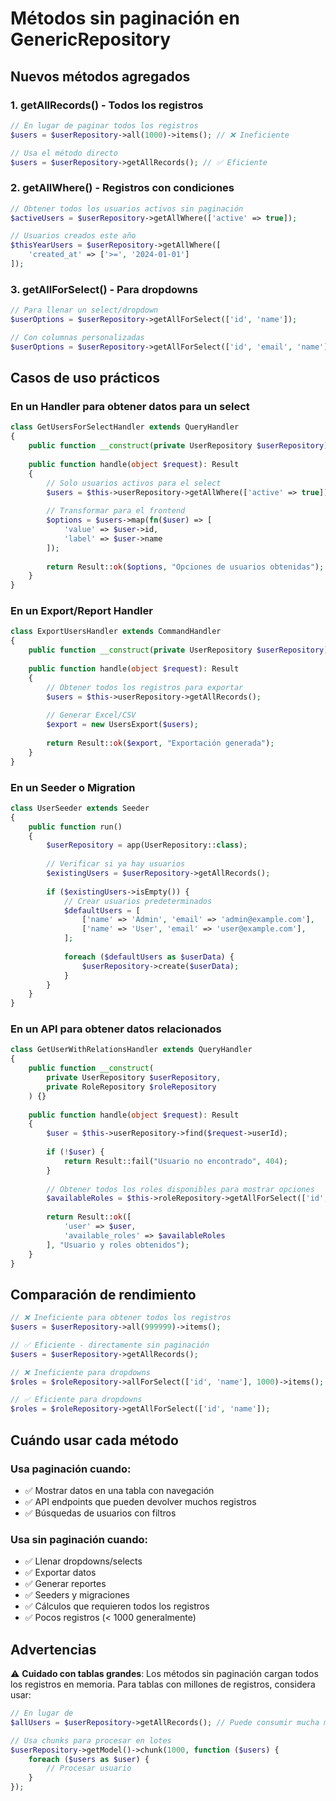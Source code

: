 # Métodos sin paginación en GenericRepository

## Nuevos métodos agregados

### 1. getAllRecords() - Todos los registros

```php
// En lugar de paginar todos los registros
$users = $userRepository->all(1000)->items(); // ❌ Ineficiente

// Usa el método directo
$users = $userRepository->getAllRecords(); // ✅ Eficiente
```

### 2. getAllWhere() - Registros con condiciones

```php
// Obtener todos los usuarios activos sin paginación
$activeUsers = $userRepository->getAllWhere(['active' => true]);

// Usuarios creados este año
$thisYearUsers = $userRepository->getAllWhere([
    'created_at' => ['>=', '2024-01-01']
]);
```

### 3. getAllForSelect() - Para dropdowns

```php
// Para llenar un select/dropdown
$userOptions = $userRepository->getAllForSelect(['id', 'name']);

// Con columnas personalizadas
$userOptions = $userRepository->getAllForSelect(['id', 'email', 'name']);
```

## Casos de uso prácticos

### En un Handler para obtener datos para un select

```php
class GetUsersForSelectHandler extends QueryHandler
{
    public function __construct(private UserRepository $userRepository) {}
    
    public function handle(object $request): Result
    {
        // Solo usuarios activos para el select
        $users = $this->userRepository->getAllWhere(['active' => true]);
        
        // Transformar para el frontend
        $options = $users->map(fn($user) => [
            'value' => $user->id,
            'label' => $user->name
        ]);
        
        return Result::ok($options, "Opciones de usuarios obtenidas");
    }
}
```

### En un Export/Report Handler

```php
class ExportUsersHandler extends CommandHandler
{
    public function __construct(private UserRepository $userRepository) {}
    
    public function handle(object $request): Result
    {
        // Obtener todos los registros para exportar
        $users = $this->userRepository->getAllRecords();
        
        // Generar Excel/CSV
        $export = new UsersExport($users);
        
        return Result::ok($export, "Exportación generada");
    }
}
```

### En un Seeder o Migration

```php
class UserSeeder extends Seeder
{
    public function run()
    {
        $userRepository = app(UserRepository::class);
        
        // Verificar si ya hay usuarios
        $existingUsers = $userRepository->getAllRecords();
        
        if ($existingUsers->isEmpty()) {
            // Crear usuarios predeterminados
            $defaultUsers = [
                ['name' => 'Admin', 'email' => 'admin@example.com'],
                ['name' => 'User', 'email' => 'user@example.com'],
            ];
            
            foreach ($defaultUsers as $userData) {
                $userRepository->create($userData);
            }
        }
    }
}
```

### En un API para obtener datos relacionados

```php
class GetUserWithRelationsHandler extends QueryHandler
{
    public function __construct(
        private UserRepository $userRepository,
        private RoleRepository $roleRepository
    ) {}
    
    public function handle(object $request): Result
    {
        $user = $this->userRepository->find($request->userId);
        
        if (!$user) {
            return Result::fail("Usuario no encontrado", 404);
        }
        
        // Obtener todos los roles disponibles para mostrar opciones
        $availableRoles = $this->roleRepository->getAllForSelect(['id', 'name']);
        
        return Result::ok([
            'user' => $user,
            'available_roles' => $availableRoles
        ], "Usuario y roles obtenidos");
    }
}
```

## Comparación de rendimiento

```php
// ❌ Ineficiente para obtener todos los registros
$users = $userRepository->all(999999)->items();

// ✅ Eficiente - directamente sin paginación
$users = $userRepository->getAllRecords();

// ❌ Ineficiente para dropdowns
$roles = $roleRepository->allForSelect(['id', 'name'], 1000)->items();

// ✅ Eficiente para dropdowns
$roles = $roleRepository->getAllForSelect(['id', 'name']);
```

## Cuándo usar cada método

### Usa paginación cuando:
- ✅ Mostrar datos en una tabla con navegación
- ✅ API endpoints que pueden devolver muchos registros
- ✅ Búsquedas de usuarios con filtros

### Usa sin paginación cuando:
- ✅ Llenar dropdowns/selects
- ✅ Exportar datos
- ✅ Generar reportes
- ✅ Seeders y migraciones
- ✅ Cálculos que requieren todos los registros
- ✅ Pocos registros (< 1000 generalmente)

## Advertencias

⚠️ **Cuidado con tablas grandes**: Los métodos sin paginación cargan todos los registros en memoria. Para tablas con millones de registros, considera usar:

```php
// En lugar de
$allUsers = $userRepository->getAllRecords(); // Puede consumir mucha memoria

// Usa chunks para procesar en lotes
$userRepository->getModel()->chunk(1000, function ($users) {
    foreach ($users as $user) {
        // Procesar usuario
    }
});
```
